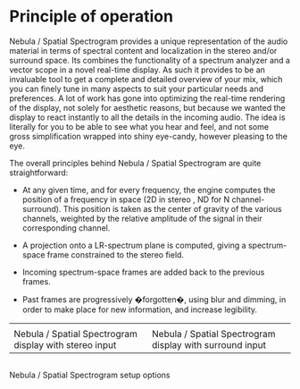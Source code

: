 # Principle of operation
Nebula / Spatial Spectrogram provides a unique representation of the audio material in terms of
spectral content and localization in the stereo and/or surround space. Its combines the functionality of
a spectrum analyzer and a vector scope in a novel real-time display. As such it provides to be an
invaluable tool to get a complete and detailed overview of your mix, which you can finely tune in many
aspects to suit your particular needs and preferences. A lot of work has gone into optimizing the
real-time rendering of the display, not solely for aesthetic reasons, but because we wanted the display
to react instantly to all the details in the incoming audio. The idea is literally for you to be able to
see what you hear and feel, and not some gross simplification wrapped into shiny eye-candy, however
pleasing to the eye.

The overall principles behind Nebula / Spatial Spectrogram are quite straightforward:

* At any given time, and for every frequency, the engine computes the position of a frequency in
space (2D in stereo , ND for N channel-surround). This position is taken as the center of
gravity of the various channels, weighted by the relative amplitude of the signal in their
corresponding channel.

* A projection onto a LR-spectrum plane is computed, giving a spectrum-space frame constrained to
the stereo field.

* Incoming spectrum-space frames are added back to the previous frames.
* Past frames are progressively �forgotten�, using blur and dimming, in order to make place for
new information, and increase legibility.



<table>
<tr>
<td>
<image name="Nebula ST"
filename="C:\Sources\Flux\FluxtAnalyzer\Software\FluxTAnalyzer\Documents\graphics\New Screenshots\added\Nebula ST.png"></image>
</td>
<td>
<image name="Nebula 51"
filename="C:\Sources\Flux\FluxtAnalyzer\Software\FluxTAnalyzer\Documents\graphics\New Screenshots\added\Nebula 51.png"></image>
</td>
</tr>
<tr>
<td>Nebula / Spatial Spectrogram display with stereo input</td>
<td>Nebula / Spatial Spectrogram display with surround input</td>
</tr>
</table>

<image name="Spatial Spectrogram Setup"
filename="C:\Sources\Flux\FluxtAnalyzer\Software\FluxTAnalyzer\Documents\graphics\New Screenshots\added2\Spatial Spectrogram Setup.png"></image>

Nebula / Spatial Spectrogram setup options


